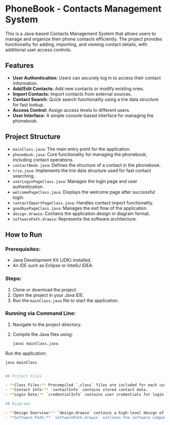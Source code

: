 # PhoneBook - Contacts Management System

This is a Java-based Contacts Management System that allows users to manage and organize their phone contacts efficiently. The project provides functionality for adding, importing, and viewing contact details, with additional user access controls.

## Features

- **User Authentication:** Users can securely log in to access their contact information.
- **Add/Edit Contacts:** Add new contacts or modify existing ones.
- **Import Contacts:** Import contacts from external sources.
- **Contact Search:** Quick search functionality using a trie data structure for fast lookup.
- **Access Control:** Assign access levels to different users.
- **User Interface:** A simple console-based interface for managing the phonebook.

## Project Structure

- `mainClass.java`: The main entry point for the application.
- `phoneBook.java`: Core functionality for managing the phonebook, including contact operations.
- `contactNode.java`: Defines the structure of a contact in the phonebook.
- `trie.java`: Implements the trie data structure used for fast contact searching.
- `userLoginPageClass.java`: Manages the login page and user authentication.
- `welcomePageClass.java`: Displays the welcome page after successful login.
- `contactImportPageClass.java`: Handles contact import functionality.
- `goodbyePageClass.java`: Manages the exit flow of the application.
- `design.drawio`: Contains the application design in diagram format.
- `softwarePath.drawio`: Represents the software architecture.

## How to Run

### Prerequisites:

- Java Development Kit (JDK) installed.
- An IDE such as Eclipse or IntelliJ IDEA.

### Steps:

1. Clone or download the project.
2. Open the project in your Java IDE.
3. Run the `mainClass.java` file to start the application.

### Running via Command Line:

1. Navigate to the project directory.
2. Compile the Java files using:

   ```bash
   javac mainClass.java

Run the application:

```bash
java mainClass


## Project Files

- **Class Files:** Precompiled `.class` files are included for each corresponding `.java` file.
- **Contact Info:** `contactInfo` contains stored contact data.
- **Login Data:** `credentialInfo` contains user credentials for login.

## Diagrams

- **Design Overview:** `design.drawio` contains a high-level design of the application's architecture.
- **Software Path:** `softwarePath.drawio` outlines the software components and how they interact.
